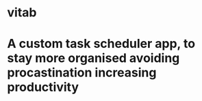 # vitab
# A custom task scheduler app, to stay more organised avoiding procastination increasing productivity
